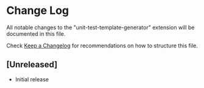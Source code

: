 # Change Log

All notable changes to the "unit-test-template-generator" extension will be documented in this file.

Check [Keep a Changelog](http://keepachangelog.com/) for recommendations on how to structure this file.

## [Unreleased]

- Initial release